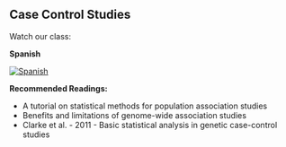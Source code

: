 ## Case Control Studies 

Watch our class: 

**Spanish**

[![Spanish](https://img.youtube.com/vi/tdtCVdpDihc/0.jpg)](https://youtube.com/watch?v=tdtCVdpDihc)


**Recommended Readings:**
- A tutorial on statistical methods for population association studies
- Benefits and limitations of genome-wide association studies
- Clarke et al. - 2011 - Basic statistical analysis in genetic case-control studies



